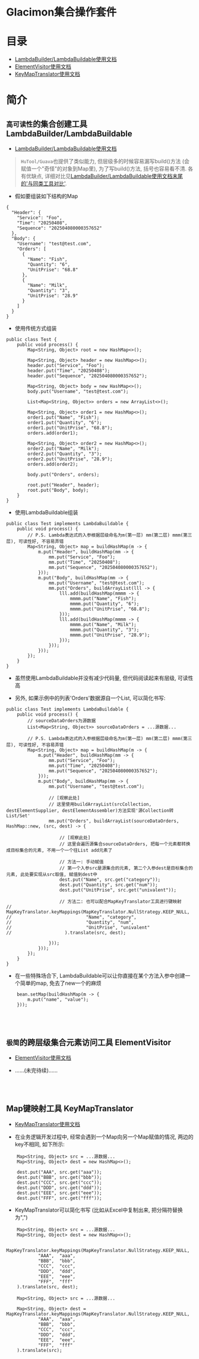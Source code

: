 # Glacimon集合操作套件

# 目录

* [LambdaBuilder/LambdaBuildable使用文档](https://github.com/shepherdviolet/glacimon/blob/master/docs/interfaceinst/lambda-builder.md)
* [ElementVisitor使用文档](https://github.com/shepherdviolet/glacimon/blob/master/docs/interfaceinst/element-visitor.md)
* [KeyMapTranslator使用文档](https://github.com/shepherdviolet/glacimon/blob/master/docs/interfaceinst/map-key-translator.md)

# 简介

## `高可读性`的集合创建工具 LambdaBuilder/LambdaBuildable

* [LambdaBuilder/LambdaBuildable使用文档](https://github.com/shepherdviolet/glacimon/blob/master/docs/interfaceinst/lambda-builder.md)

> `HuTool/Guava`也提供了类似能力, 但层级多的时候容易漏写build()方法 (会赋值一个"奇怪"的对象到Map里),
> 为了写build()方法, 括号也容易看不清. 各有优缺点, 详细对比见[LambdaBuilder/LambdaBuildable使用文档末尾的'与同类工具对比'](https://github.com/shepherdviolet/glacimon/blob/master/docs/interfaceinst/lambda-builder.md).

* 假如要组装如下结构的Map

```
{
  "Header": {
    "Service": "Foo",
    "Time": "20250408",
    "Sequence": "202504080000357652"
  },
  "Body": {
    "Username": "test@test.com",
    "Orders": [
      {
        "Name": "Fish",
        "Quantity": "6",
        "UnitPrise": "68.8"
      },
      {
        "Name": "Milk",
        "Quantity": "3",
        "UnitPrise": "28.9"
      }
    ]
  }
}
```

* 使用传统方式组装

```
public class Test {
    public void process() {
        Map<String, Object> root = new HashMap<>();

        Map<String, Object> header = new HashMap<>();
        header.put("Service", "Foo");
        header.put("Time", "20250408");
        header.put("Sequence", "202504080000357652");

        Map<String, Object> body = new HashMap<>();
        body.put("Username", "test@test.com");

        List<Map<String, Object>> orders = new ArrayList<>();

        Map<String, Object> order1 = new HashMap<>();
        order1.put("Name", "Fish");
        order1.put("Quantity", "6");
        order1.put("UnitPrise", "68.8");
        orders.add(order1);

        Map<String, Object> order2 = new HashMap<>();
        order2.put("Name", "Milk");
        order2.put("Quantity", "3");
        order2.put("UnitPrise", "28.9");
        orders.add(order2);

        body.put("Orders", orders);

        root.put("Header", header);
        root.put("Body", body);
    }
}
```

* 使用LambdaBuildable组装

```
public class Test implements LambdaBuildable {
    public void process() {
        // P.S. Lambda表达式的入参根据层级命名为m(第一层) mm(第二层) mmm(第三层), 可读性好, 不容易弄错
        Map<String, Object> map = buildHashMap(m -> {
            m.put("Header", buildHashMap(mm -> {
                mm.put("Service", "Foo");
                mm.put("Time", "20250408");
                mm.put("Sequence", "202504080000357652");
            }));
            m.put("Body", buildHashMap(mm -> {
                mm.put("Username", "test@test.com");
                mm.put("Orders", buildArrayList(lll -> {
                    lll.add(buildHashMap(mmmm -> {
                        mmmm.put("Name", "Fish");
                        mmmm.put("Quantity", "6");
                        mmmm.put("UnitPrise", "68.8");
                    }));
                    lll.add(buildHashMap(mmmm -> {
                        mmmm.put("Name", "Milk");
                        mmmm.put("Quantity", "3");
                        mmmm.put("UnitPrise", "28.9");
                    }));
                }));
            }));
        });
    }
}
```

* 虽然使用LambdaBuildable并没有减少代码量, 但代码阅读起来有层级, 可读性高

* 另外, 如果示例中的列表'Orders'数据源自一个List, 可以简化书写:

```
public class Test implements LambdaBuildable {
    public void process() {
        // sourceDataOrders为源数据
        List<Map<String, Object>> sourceDataOrders = ...源数据...
        
        // P.S. Lambda表达式的入参根据层级命名为m(第一层) mm(第二层) mmm(第三层), 可读性好, 不容易弄错
        Map<String, Object> map = buildHashMap(m -> {
            m.put("Header", buildHashMap(mm -> {
                mm.put("Service", "Foo");
                mm.put("Time", "20250408");
                mm.put("Sequence", "202504080000357652");
            }));
            m.put("Body", buildHashMap(mm -> {
                mm.put("Username", "test@test.com");
                
                // [观察此处]
                // 这里使用buildArrayList(srcCollection, destElementSupplier, destElementAssembler)方法实现'源Collection转List/Set'
                mm.put("Orders", buildArrayList(sourceDataOrders, HashMap::new, (src, dest) -> {
                
                    // [观察此处]
                    // 这里会遍历源集合sourceDataOrders, 把每一个元素都转换成目标集合的元素, 不用一个一个往List add元素了
                    
                    // 方法一: 手动赋值
                    // 第一个入参src是源集合的元素, 第二个入参dest是目标集合的元素, 此处要实现从src取值, 赋值到dest中
                    dest.put("Name", src.get("category"));
                    dest.put("Quantity", src.get("num"));
                    dest.put("UnitPrise", src.get("univalent"));

                    // 方法二: 也可以配合MapKeyTranslator工具进行键映射
//                    MapKeyTranslator.keyMappings(MapKeyTranslator.NullStrategy.KEEP_NULL,
//                            "Name", "category",
//                            "Quantity", "num",
//                            "UnitPrise", "univalent"
//                    ).translate(src, dest);
                    
                }));
            }));
        });
    }
}
```

* 在一些特殊场合下, LambdaBuildable可以让你直接在某个方法入参中创建一个简单的map, 免去了new一个的麻烦

```
    bean.setMap(buildHashMap(m -> {
        m.put("name", "value");
    }));
```

<Br>
<Br>

## `极简`的跨层级集合元素访问工具 ElementVisitor

* [ElementVisitor使用文档](https://github.com/shepherdviolet/glacimon/blob/master/docs/interfaceinst/element-visitor.md)

* ......(未完待续)......

<Br>
<Br>

## Map键映射工具 KeyMapTranslator

* [KeyMapTranslator使用文档](https://github.com/shepherdviolet/glacimon/blob/master/docs/interfaceinst/map-key-translator.md)

* 在业务逻辑开发过程中, 经常会遇到一个Map向另一个Map赋值的情况, 两边的key不相同, 如下所示:

```
    Map<String, Object> src = ...源数据...
    Map<String, Object> dest = new HashMap<>();
    
    dest.put("AAA", src.get("aaa"));
    dest.put("BBB", src.get("bbb"));
    dest.put("CCC", src.get("ccc"));
    dest.put("DDD", src.get("ddd"));
    dest.put("EEE", src.get("eee"));
    dest.put("FFF", src.get("fff"));
```

* KeyMapTranslator可以简化书写 (比如从Excel中复制出来, 把分隔符替换为",")

```
    Map<String, Object> src = ...源数据...
    Map<String, Object> dest = new HashMap<>();

    MapKeyTranslator.keyMappings(MapKeyTranslator.NullStrategy.KEEP_NULL,
            "AAA",  "aaa",
            "BBB",  "bbb",
            "CCC",  "ccc",
            "DDD",  "ddd",
            "EEE",  "eee",
            "FFF",  "fff"
    ).translate(src, dest);
```

```
    Map<String, Object> src = ...源数据...

    Map<String, Object> dest = MapKeyTranslator.keyMappings(MapKeyTranslator.NullStrategy.KEEP_NULL,
            "AAA",  "aaa",
            "BBB",  "bbb",
            "CCC",  "ccc",
            "DDD",  "ddd",
            "EEE",  "eee",
            "FFF",  "fff"
    ).translate(src);
```

<Br>
<Br>